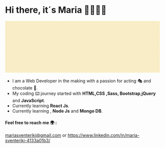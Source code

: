 # Hi there, it´s Maria 👋👩🏼‍💻

   ![](Maria.gif)


* I am a Web Developer in the making with a passion for acting 🎭 and chocolate 🍫. 
* My coding ⌨️ journey started with **HTML,CSS ,Sass, Bootstrap**,**jQuery** and **JavaScript**.
* Currently learning **React Js**.
* Currently learning , **Node Js** and **Mongo DB**.
#### Feel free to reach me 🌍 :
mariasventeriki@gmail.com or https://www.linkedin.com/in/maria-sventeriki-4133a01b3/



